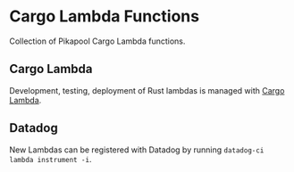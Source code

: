 # Cargo Lambda Functions

Collection of Pikapool Cargo Lambda functions.

## Cargo Lambda

Development, testing, deployment of Rust lambdas is managed with [Cargo Lambda](https://www.cargo-lambda.info/guide/getting-started.html).

## Datadog

New Lambdas can be registered with Datadog by running `datadog-ci lambda instrument -i`.
